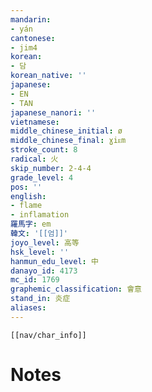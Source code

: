 ```yaml
---
mandarin:
- yán
cantonese:
- jim4
korean:
- 담
korean_native: ''
japanese:
- EN
- TAN
japanese_nanori: ''
vietnamese:
middle_chinese_initial: ø
middle_chinese_final: ɣiᴇm
stroke_count: 8
radical: 火
skip_number: 2-4-4
grade_level: 4
pos: ''
english:
- flame
- inflamation
羅馬字: em
韓文: '[[엄]]'
joyo_level: 高等
hsk_level: ''
hanmun_edu_level: 中
danayo_id: 4173
mc_id: 1769
graphemic_classification: 會意
stand_in: 炎症
aliases:
---
```

```meta-bind-embed
[[nav/char_info]]
```

# Notes
